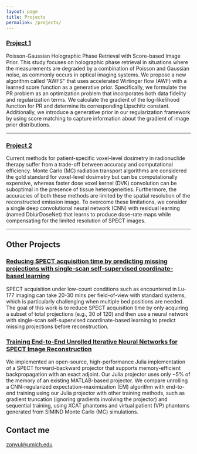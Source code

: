 ```yaml
---
layout: page
title: Projects
permalink: /projects/
---
```


### [Project 1](https://github.com/ZongyuLi-umich/2023-PGPR) 
Poisson-Gaussian Holographic Phase Retrieval with Score-based Image Prior.
This study focuses on holographic phase retrieval in situations where the measurements are degraded by a combination of Poisson and Gaussian noise, as commonly occurs in optical imaging systems. We propose a new algorithm called “AWFS" that uses accelerated Wirtinger flow (AWF) with a learned score function as a generative prior. Specifically, we formulate the PR problem as an optimization problem that incorporates both data fidelity and regularization terms. We calculate the gradient of the log-likelihood function for PR and determine its corresponding Lipschitz constant. Additionally, we introduce a generative prior in our regularization framework by using score matching to capture information about the gradient of image prior distributions.
***

### [Project 2](https://pubmed.ncbi.nlm.nih.gov/34882821/)
Current methods for patient-specific voxel-level dosimetry in radionuclide therapy suffer from a trade-off between accuracy and computational efficiency. Monte Carlo (MC) radiation transport algorithms are considered the gold standard for voxel-level dosimetry but can be computationally expensive, whereas faster dose voxel kernel (DVK) convolution can be suboptimal in the presence of tissue heterogeneities. Furthermore, the accuracies of both these methods are limited by the spatial resolution of the reconstructed emission image. To overcome these limitations, we consider a single deep convolutional neural network (CNN) with residual learning (named DblurDoseNet) that learns to produce dose-rate maps while compensating for the limited resolution of SPECT images.
***

## Other Projects

### [Reducing SPECT acquisition time by predicting missing projections with single-scan self-supervised coordinate-based learning](https://jnm.snmjournals.org/content/64/supplement_1/P1014.abstract)

  SPECT acquisition under low-count conditions such as encountered in Lu-177 imaging can take 20-30 mins per field-of-view with standard systems, which is particularly challenging when multiple bed positions are needed. The goal of this work is to reduce SPECT acquisition time by only acquiring a subset of total projections (e.g., 30 of 120) and then use a neural network with single-scan self-supervised coordinate-based learning to predict missing projections before reconstruction.
   
### [Training End-to-End Unrolled Iterative Neural Networks for SPECT Image Reconstruction](https://ieeexplore.ieee.org/abstract/document/10032177)

   We implemented an open-source, high-performance Julia implementation of a SPECT forward–backward projector that supports memory-efficient backpropagation with an exact adjoint. Our Julia projector uses only ~5% of the memory of an existing MATLAB-based projector. We compare unrolling a CNN-regularized expectation–maximization (EM) algorithm with end-to-end training using our Julia projector with other training methods, such as gradient truncation (ignoring gradients involving the projector) and sequential training, using XCAT phantoms and virtual patient (VP) phantoms generated from SIMIND Monte Carlo (MC) simulations.

## Contact me

[zonyul@umich.edu](mailto:zonyul@umich.edu)
